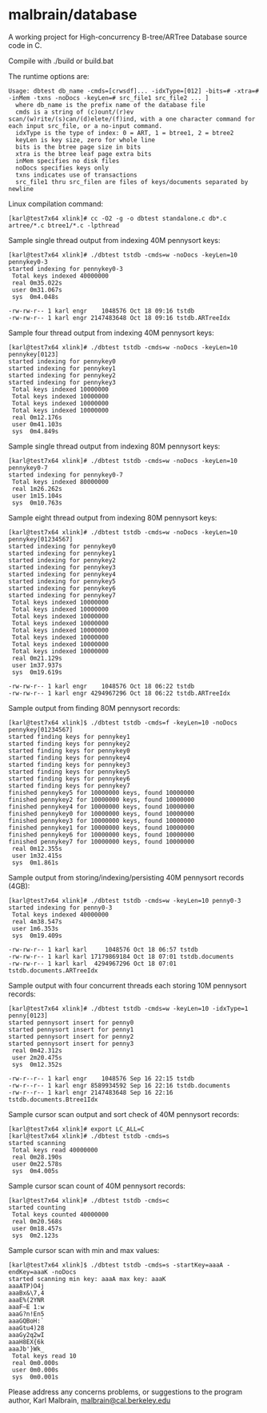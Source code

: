 malbrain/database
==========================

A working project for High-concurrency B-tree/ARTree Database source code in C.

Compile with ./build or build.bat

The runtime options are:

    Usage: dbtest db_name -cmds=[crwsdf]... -idxType=[012] -bits=# -xtra=# -inMem -txns -noDocs -keyLen=# src_file1 src_file2 ... ]
      where db_name is the prefix name of the database file
      cmds is a string of (c)ount/(r)ev scan/(w)rite/(s)can/(d)elete/(f)ind, with a one character command for each input src_file, or a no-input command.
      idxType is the type of index: 0 = ART, 1 = btree1, 2 = btree2
      keyLen is key size, zero for whole line
      bits is the btree page size in bits
      xtra is the btree leaf page extra bits
      inMem specifies no disk files
      noDocs specifies keys only
      txns indicates use of transactions
      src_file1 thru src_filen are files of keys/documents separated by newline

Linux compilation command:

    [karl@test7x64 xlink]# cc -O2 -g -o dbtest standalone.c db*.c artree/*.c btree1/*.c -lpthread

Sample single thread output from indexing 40M pennysort keys:

    [karl@test7x64 xlink]# ./dbtest tstdb -cmds=w -noDocs -keyLen=10 pennykey0-3
    started indexing for pennykey0-3
     Total keys indexed 40000000
     real 0m35.022s
     user 0m31.067s
     sys  0m4.048s

    -rw-rw-r-- 1 karl engr    1048576 Oct 18 09:16 tstdb
    -rw-rw-r-- 1 karl engr 2147483648 Oct 18 09:16 tstdb.ARTreeIdx

Sample four thread output from indexing 40M pennysort keys:

    [karl@test7x64 xlink]# ./dbtest tstdb -cmds=w -noDocs -keyLen=10 pennykey[0123]
    started indexing for pennykey0
    started indexing for pennykey1
    started indexing for pennykey2
    started indexing for pennykey3
     Total keys indexed 10000000
     Total keys indexed 10000000
     Total keys indexed 10000000
     Total keys indexed 10000000
     real 0m12.176s
     user 0m41.103s
     sys  0m4.849s

Sample single thread output from indexing 80M pennysort keys:

    [karl@test7x64 xlink]# ./dbtest tstdb -cmds=w -noDocs -keyLen=10 pennykey0-7
    started indexing for pennykey0-7
     Total keys indexed 80000000
     real 1m26.262s
     user 1m15.104s
     sys  0m10.763s

Sample eight thread output from indexing 80M pennysort keys:

    [karl@test7x64 xlink]# ./dbtest tstdb -cmds=w -noDocs -keyLen=10 pennykey[01234567]
    started indexing for pennykey0
    started indexing for pennykey1
    started indexing for pennykey2
    started indexing for pennykey3
    started indexing for pennykey4
    started indexing for pennykey5
    started indexing for pennykey6
    started indexing for pennykey7
     Total keys indexed 10000000
     Total keys indexed 10000000
     Total keys indexed 10000000
     Total keys indexed 10000000
     Total keys indexed 10000000
     Total keys indexed 10000000
     Total keys indexed 10000000
     Total keys indexed 10000000
     real 0m21.129s
     user 1m37.937s
     sys  0m19.619s

    -rw-rw-r-- 1 karl engr    1048576 Oct 18 06:22 tstdb
    -rw-rw-r-- 1 karl engr 4294967296 Oct 18 06:22 tstdb.ARTreeIdx

Sample output from finding 80M pennysort records:

    [karl@test7x64 xlink]$ ./dbtest tstdb -cmds=f -keyLen=10 -noDocs pennykey[01234567]
    started finding keys for pennykey1
    started finding keys for pennykey2
    started finding keys for pennykey0
    started finding keys for pennykey4
    started finding keys for pennykey3
    started finding keys for pennykey5
    started finding keys for pennykey6
    started finding keys for pennykey7
    finished pennykey5 for 10000000 keys, found 10000000
    finished pennykey2 for 10000000 keys, found 10000000
    finished pennykey4 for 10000000 keys, found 10000000
    finished pennykey0 for 10000000 keys, found 10000000
    finished pennykey3 for 10000000 keys, found 10000000
    finished pennykey1 for 10000000 keys, found 10000000
    finished pennykey6 for 10000000 keys, found 10000000
    finished pennykey7 for 10000000 keys, found 10000000
     real 0m12.355s
     user 1m32.415s
     sys  0m1.861s

Sample output from storing/indexing/persisting 40M pennysort records (4GB):

    [karl@test7x64 xlink]# ./dbtest tstdb -cmds=w -keyLen=10 penny0-3
    started indexing for penny0-3
     Total keys indexed 40000000
     real 4m38.547s
     user 1m6.353s
     sys  0m19.409s

    -rw-rw-r-- 1 karl karl     1048576 Oct 18 06:57 tstdb
    -rw-rw-r-- 1 karl karl 17179869184 Oct 18 07:01 tstdb.documents
    -rw-rw-r-- 1 karl karl  4294967296 Oct 18 07:01 tstdb.documents.ARTreeIdx

Sample output with four concurrent threads each storing 10M pennysort records:

    [karl@test7x64 xlink]# ./dbtest tstdb -cmds=w -keyLen=10 -idxType=1 penny[0123]
    started pennysort insert for penny0
    started pennysort insert for penny1
    started pennysort insert for penny2
    started pennysort insert for penny3
     real 0m42.312s
     user 2m20.475s
     sys  0m12.352s
 
    -rw-r--r-- 1 karl engr    1048576 Sep 16 22:15 tstdb
    -rw-r--r-- 1 karl engr 8589934592 Sep 16 22:16 tstdb.documents
    -rw-r--r-- 1 karl engr 2147483648 Sep 16 22:16 tstdb.documents.Btree1Idx

Sample cursor scan output and sort check of 40M pennysort records:

    [karl@test7x64 xlink]# export LC_ALL=C
    [karl@test7x64 xlink]# ./dbtest tstdb -cmds=s
    started scanning
     Total keys read 40000000
     real 0m28.190s
     user 0m22.578s
     sys  0m4.005s

Sample cursor scan count of 40M pennysort records:

    [karl@test7x64 xlink]# ./dbtest tstdb -cmds=c
    started counting
     Total keys counted 40000000
     real 0m20.568s
     user 0m18.457s
     sys  0m2.123s

Sample cursor scan with min and max values:

    [karl@test7x64 xlink]$ ./dbtest tstdb -cmds=s -startKey=aaaA -endKey=aaaK -noDocs
    started scanning min key: aaaA max key: aaaK
    aaaATP)O4j
    aaaBx&\7,4
    aaaE%(2YNR
    aaaF~E 1:w
    aaaG?n!En5
    aaaGQBoH:`
    aaaGtu4)28
    aaaGy2q2wI
    aaaH8EX{6k
    aaaJb'}Wk_
     Total keys read 10
     real 0m0.000s
     user 0m0.000s
     sys  0m0.001s

Please address any concerns problems, or suggestions to the program author, Karl Malbrain, malbrain@cal.berkeley.edu
